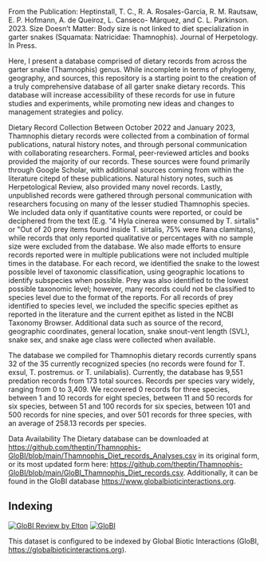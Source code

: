 From the Publication: 
Heptinstall, T. C., R. A. Rosales-Garcia, R. M. Rautsaw, E. P. Hofmann, A. de Queiroz, L. Canseco- Márquez, and C. L. Parkinson. 2023. Size Doesn’t Matter: Body size is not linked to diet specialization in garter snakes (Squamata: Natricidae: Thamnophis). Journal of Herpetology. In Press.


Here, I present a database comprised of dietary records from across the garter snake (Thamnophis) genus.  While incomplete in terms of phylogeny, geography, and sources, this repository is a starting point to the creation of a truly comprehensive database of all garter snake dietary records. This database will increase accessibility of these records for use in future studies and experiments, while promoting new ideas and changes to management strategies and policy.

Dietary Record Collection
Between October 2022 and January 2023, Thamnophis dietary records were collected from a combination of formal publications, natural history notes, and through personal communication with collaborating researchers. Formal, peer-reviewed articles and books provided the majority of our records. These sources were found primarily through Google Scholar, with additional sources coming from within the literature citepd of these publications. Natural history notes, such as Herpetological Review, also provided many novel records. Lastly, unpublished records were gathered through personal communication with researchers focusing on many of the lesser studied Thamnophis species. We included data only if quantitative counts were reported, or could be deciphered from the text (E.g. "4 Hyla cinerea were consumed by T. sirtalis" or "Out of 20 prey items found inside T. sirtalis, 75% were Rana clamitans), while records that only reported qualitative or percentages with no sample size were excluded from the database. We also made efforts to ensure records reported were in multiple publications were not included multiple times in the database. For each record, we identified the snake to the lowest possible level of taxonomic classification, using geographic locations to identify subspecies when possible. Prey was also identified to the lowest possible taxonomic level; however, many records could not be classified to species level due to the format of the reports. For all records of prey identified to species level, we included the specific species epithet as reported in the literature and the current epithet as listed in the NCBI Taxonomy Browser. Additional data such as source of the record, geographic coordinates, general location, snake snout-vent length (SVL), snake sex, and snake age class were collected when available.

The database we compiled for Thamnophis dietary records currently spans 32 of the 35 currently recognized species (no records were found for T. exsul, T. postremus. or T. unilabialis). Currently, the database has 9,551 predation records from 173 total sources. Records per species vary widely, ranging from 0 to 3,409. We recovered 0 records for three species, between 1 and 10 records for eight species, between 11 and 50 records for six species, between 51 and 100 records for six species, between 101 and 500 records for nine species, and over 501 records for three species, with an average of 258.13 records per species.


Data Availability
The Dietary database can be downloaded at https://github.com/theptin/Thamnophis-GloBI/blob/main/Thamnophis_Diet_records_Analyses.csv in its original form, or its most updated form here: https://github.com/theptin/Thamnophis-GloBI/blob/main/GloBI_Thamnophis_Diet_records.csv. Additionally, it can be found in the GloBI database https://www.globalbioticinteractions.org. 

## Indexing 

[![GloBI Review by Elton](../../actions/workflows/review.yml/badge.svg)](../../actions/workflows/review.yml) [![GloBI](https://api.globalbioticinteractions.org/interaction.svg?accordingTo=globi:theptin/Thamnophis-GloBI&refutes=true&refutes=false)](https://globalbioticinteractions.org/?accordingTo=globi:theptin/Thamnophis-GloBI)

This dataset is configured to be indexed by Global Biotic Interactions (GloBI, https://globalbioticinteractions.org).

